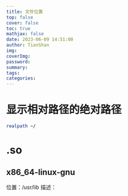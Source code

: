 ```yaml
---
title: 文件位置
top: false
cover: false
toc: true
mathjax: false
date: 2023-06-09 14:51:00
author: TianShan
img:
coverImg:
password:
summary:
tags:
categories:
---
```

# 显示相对路径的绝对路径
```bash
realpath ~/
```


# .so
## x86_64-linux-gnu
位置：/usr/lib
描述：

